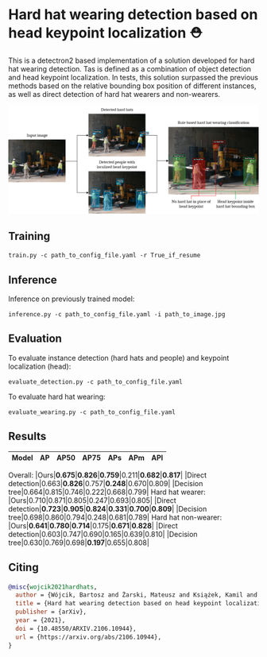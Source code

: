 # Hard hat wearing detection based on head keypoint localization :rescue_worker_helmet:

This is a detectron2 based implementation of a solution developed for hard hat wearing detection. Tas is defined as a combination of object detection and head keypoint localization. In tests, this solution surpassed the previous methods based on the relative bounding box position of different instances, as well as direct detection of hard hat wearers and non-wearers.

<p align="center">
  <img src="/misc/hard_hat_detection.png" width=600/>
</p>

## Training
```
train.py -c path_to_config_file.yaml -r True_if_resume
```

## Inference
Inference on previously trained model:
```
inference.py -c path_to_config_file.yaml -i path_to_image.jpg
```

## Evaluation
To evaluate instance detection (hard hats and people) and keypoint localization (head):
```
evaluate_detection.py -c path_to_config_file.yaml
```
To evaluate hard hat wearing:
```
evaluate_wearing.py -c path_to_config_file.yaml
```

## Results

|Model|AP|AP50|AP75|APs|APm|APl|
|----|----|----|----|----|----|----|
Overall:
|Ours|**0.675**|**0.826**|**0.759**|0.211|**0.682**|**0.817**|
|Direct detection|0.663|**0.826**|0.757|**0.248**|0.670|0.809|
|Decision tree|0.664|0.815|0.746|0.222|0.668|0.799|
Hard hat wearer:
|Ours|0.710|0.871|0.805|0.247|0.693|0.805|
|Direct detection|**0.723**|**0.905**|**0.824**|**0.331**|**0.700**|**0.809**|
|Decision tree|0.698|0.860|0.794|0.248|0.681|0.789|
Hard hat non-wearer:
|Ours|**0.641**|**0.780**|**0.714**|0.175|**0.671**|**0.828**|
|Direct detection|0.603|0.747|0.690|0.165|0.639|0.810|
|Decision tree|0.630|0.769|0.698|**0.197**|0.655|0.808|

## Citing 

```BibTeX
@misc{wojcik2021hardhats,
  author = {Wójcik, Bartosz and Żarski, Mateusz and Książek, Kamil and Miszczak, Jarosław Adam and Skibniewski, Mirosław Jan},
  title = {Hard hat wearing detection based on head keypoint localization},
  publisher = {arXiv},
  year = {2021},
  doi = {10.48550/ARXIV.2106.10944},  
  url = {https://arxiv.org/abs/2106.10944},
}
